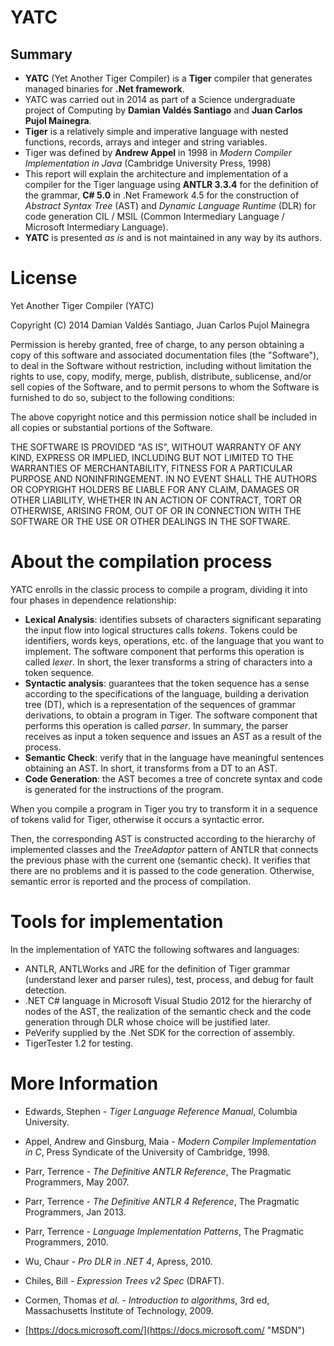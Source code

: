 YATC
=====

Summary
-------

- **YATC** (Yet Another Tiger Compiler) is a **Tiger** compiler that generates managed binaries for **.Net framework**.
- YATC was carried out in 2014 as part of a Science undergraduate project of Computing by **Damian Valdés Santiago** and **Juan Carlos Pujol Mainegra**.
- **Tiger** is a relatively simple and imperative language with nested functions, records, arrays and integer and string variables.
- Tiger was defined by **Andrew Appel** in 1998 in *Modern Compiler Implementation in Java* (Cambridge University Press, 1998)
- This report will explain the architecture and implementation of a compiler for the Tiger language using **ANTLR 3.3.4** for the definition of the grammar, **C# 5.0** in .Net Framework 4.5 for the construction of *Abstract Syntax Tree* (AST) and *Dynamic Language Runtime* (DLR) for code generation CIL / MSIL (Common Intermediary Language / Microsoft Intermediary Language).
- **YATC** is presented *as is* and is not maintained in any way by its authors.

License
=======
Yet Another Tiger Compiler (YATC)

Copyright (C) 2014 Damian Valdés Santiago, Juan Carlos Pujol Mainegra

Permission is hereby granted, free of charge, to any person obtaining a copy
of this software and associated documentation files (the "Software"), to deal
in the Software without restriction, including without limitation the rights
to use, copy, modify, merge, publish, distribute, sublicense, and/or sell
copies of the Software, and to permit persons to whom the Software is
furnished to do so, subject to the following conditions:

The above copyright notice and this permission notice shall be included in all
copies or substantial portions of the Software.

THE SOFTWARE IS PROVIDED "AS IS", WITHOUT WARRANTY OF ANY KIND, EXPRESS OR
IMPLIED, INCLUDING BUT NOT LIMITED TO THE WARRANTIES OF MERCHANTABILITY,
FITNESS FOR A PARTICULAR PURPOSE AND NONINFRINGEMENT. IN NO EVENT SHALL THE
AUTHORS OR COPYRIGHT HOLDERS BE LIABLE FOR ANY CLAIM, DAMAGES OR OTHER
LIABILITY, WHETHER IN AN ACTION OF CONTRACT, TORT OR OTHERWISE, ARISING FROM,
OUT OF OR IN CONNECTION WITH THE SOFTWARE OR THE USE OR OTHER DEALINGS IN THE
SOFTWARE.

About the compilation process
===============================

YATC enrolls in the classic process to compile a program, dividing it into four phases in dependence relationship:

-   **Lexical Analysis**: identifies subsets of characters significant separating the input flow into logical structures calls *tokens*. Tokens could be identifiers, words keys, operations, etc. of the language that you want to implement. The software component that performs this operation is called *lexer*. In short, the lexer transforms a string of characters into a token sequence.
-   **Syntactic analysis**: guarantees that the token sequence has a sense according to the specifications of the language, building a derivation tree (DT), which is a representation of the sequences of grammar derivations, to obtain a program in Tiger. The software component that performs this operation is called *parser*. In summary, the parser receives as input a token sequence and issues an AST as a result of the process.
-   **Semantic Check**: verify that in the language have meaningful sentences obtaining an AST. In short, it transforms from a DT to an AST.
-   **Code Generation**: the AST becomes a tree of concrete syntax and code is generated for the instructions of the program.

When you compile a program in Tiger you try to transform it in a sequence of tokens valid for Tiger, otherwise it occurs a syntactic error.

Then, the corresponding AST is constructed according to the hierarchy of implemented classes and the *TreeAdaptor* pattern of ANTLR that connects the previous phase with the current one (semantic check). It verifies that there are no problems and it is passed to the code generation. Otherwise, semantic error is reported and the process of compilation.

Tools for implementation
===================================

In the implementation of YATC the following softwares and languages:

-   ANTLR, ANTLWorks and JRE for the definition of Tiger grammar (understand lexer and parser rules), test, process, and debug for fault detection.
-   .NET C# language in Microsoft Visual Studio 2012 for the hierarchy of nodes of the AST, the realization of the semantic check and the code generation through DLR whose choice will be justified later.
-   PeVerify supplied by the .Net SDK for the correction of assembly.
-   TigerTester 1.2 for testing.

More Information
====================

-   Edwards, Stephen - *Tiger Language Reference Manual*, Columbia
    University.

-   Appel, Andrew and Ginsburg, Maia - *Modern Compiler Implementation
    in C*, Press Syndicate of the University of Cambridge, 1998.

-   Parr, Terrence - *The Definitive ANTLR Reference*, The Pragmatic
    Programmers, May 2007.

-   Parr, Terrence - *The Definitive ANTLR 4 Reference*, The Pragmatic
    Programmers, Jan 2013.

-   Parr, Terrence - *Language Implementation Patterns*, The Pragmatic
    Programmers, 2010.

-   Wu, Chaur - *Pro DLR in .NET 4*, Apress, 2010.

-   Chiles, Bill - *Expression Trees v2 Spec* (DRAFT).

-   Cormen, Thomas *et al.* - *Introduction to algorithms*, 3rd ed,
    Massachusetts Institute of Technology, 2009.

-   [https://docs.microsoft.com/](https://docs.microsoft.com/ "MSDN")

